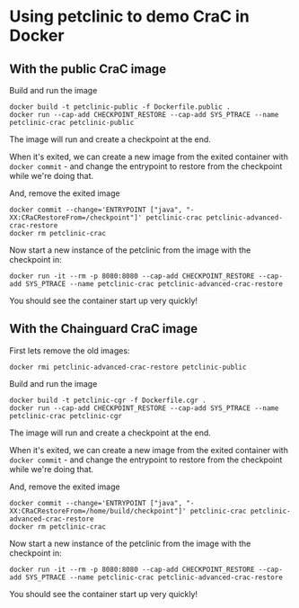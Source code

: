 # Using petclinic to demo CraC in Docker

## With the public CraC image
Build and run the image
```
docker build -t petclinic-public -f Dockerfile.public .
docker run --cap-add CHECKPOINT_RESTORE --cap-add SYS_PTRACE --name petclinic-crac petclinic-public
```
The image will run and create a checkpoint at the end.

When it's exited, we can create a new image from the exited container with `docker commit` - and change the entrypoint to restore from the checkpoint while we're doing that.

And, remove the exited image
```
docker commit --change='ENTRYPOINT ["java", "-XX:CRaCRestoreFrom=/checkpoint"]' petclinic-crac petclinic-advanced-crac-restore
docker rm petclinic-crac
```
Now start a new instance of the petclinic from the image with the checkpoint in:
```
docker run -it --rm -p 8080:8080 --cap-add CHECKPOINT_RESTORE --cap-add SYS_PTRACE --name petclinic-crac petclinic-advanced-crac-restore
```

You should see the container start up very quickly!

## With the Chainguard CraC image

First lets remove the old images:
```
docker rmi petclinic-advanced-crac-restore petclinic-public
```

Build and run the image
```
docker build -t petclinic-cgr -f Dockerfile.cgr .
docker run --cap-add CHECKPOINT_RESTORE --cap-add SYS_PTRACE --name petclinic-crac petclinic-cgr
```
The image will run and create a checkpoint at the end.

When it's exited, we can create a new image from the exited container with `docker commit` - and change the entrypoint to restore from the checkpoint while we're doing that.

And, remove the exited image
```
docker commit --change='ENTRYPOINT ["java", "-XX:CRaCRestoreFrom=/home/build/checkpoint"]' petclinic-crac petclinic-advanced-crac-restore
docker rm petclinic-crac
```
Now start a new instance of the petclinic from the image with the checkpoint in:
```
docker run -it --rm -p 8080:8080 --cap-add CHECKPOINT_RESTORE --cap-add SYS_PTRACE --name petclinic-crac petclinic-advanced-crac-restore
```

You should see the container start up very quickly!